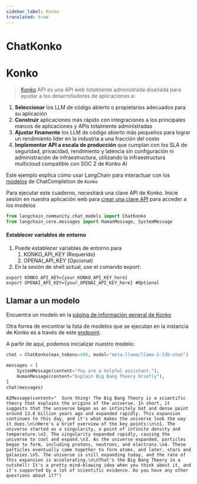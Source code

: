 ```yaml
---
sidebar_label: Konko
translated: true
---
```


# ChatKonko

# Konko

>[Konko](https://www.konko.ai/) API es una API web totalmente administrada diseñada para ayudar a los desarrolladores de aplicaciones a:

1. **Seleccionar** los LLM de código abierto o propietarios adecuados para su aplicación
2. **Construir** aplicaciones más rápido con integraciones a los principales marcos de aplicaciones y APIs totalmente administradas
3. **Ajustar finamente** los LLM de código abierto más pequeños para lograr un rendimiento líder en la industria a una fracción del costo
4. **Implementar API a escala de producción** que cumplan con los SLA de seguridad, privacidad, rendimiento y latencia sin configuración ni administración de infraestructura, utilizando la infraestructura multicloud compatible con SOC 2 de Konko AI

Este ejemplo explica cómo usar LangChain para interactuar con los [modelos](https://docs.konko.ai/docs/list-of-models#konko-hosted-models-for-chatcompletion) de ChatCompletion de `Konko`

Para ejecutar este cuaderno, necesitará una clave API de Konko. Inicie sesión en nuestra aplicación web para [crear una clave API](https://platform.konko.ai/settings/api-keys) para acceder a los modelos

```python
from langchain_community.chat_models import ChatKonko
from langchain_core.messages import HumanMessage, SystemMessage
```

#### Establecer variables de entorno

1. Puede establecer variables de entorno para
   1. KONKO_API_KEY (Requerido)
   2. OPENAI_API_KEY (Opcional)
2. En la sesión de shell actual, use el comando export:

```shell
export KONKO_API_KEY={your_KONKO_API_KEY_here}
export OPENAI_API_KEY={your_OPENAI_API_KEY_here} #Optional
```

## Llamar a un modelo

Encuentra un modelo en la [página de información general de Konko](https://docs.konko.ai/docs/list-of-models)

Otra forma de encontrar la lista de modelos que se ejecutan en la instancia de Konko es a través de este [endpoint](https://docs.konko.ai/reference/get-models).

A partir de aquí, podemos inicializar nuestro modelo:

```python
chat = ChatKonko(max_tokens=400, model="meta-llama/llama-2-13b-chat")
```

```python
messages = [
    SystemMessage(content="You are a helpful assistant."),
    HumanMessage(content="Explain Big Bang Theory briefly"),
]
chat(messages)
```

```output
AIMessage(content="  Sure thing! The Big Bang Theory is a scientific theory that explains the origins of the universe. In short, it suggests that the universe began as an infinitely hot and dense point around 13.8 billion years ago and expanded rapidly. This expansion continues to this day, and it's what makes the universe look the way it does.\n\nHere's a brief overview of the key points:\n\n1. The universe started as a singularity, a point of infinite density and temperature.\n2. The singularity expanded rapidly, causing the universe to cool and expand.\n3. As the universe expanded, particles began to form, including protons, neutrons, and electrons.\n4. These particles eventually came together to form atoms, and later, stars and galaxies.\n5. The universe is still expanding today, and the rate of this expansion is accelerating.\n\nThat's the Big Bang Theory in a nutshell! It's a pretty mind-blowing idea when you think about it, and it's supported by a lot of scientific evidence. Do you have any other questions about it?")
```
